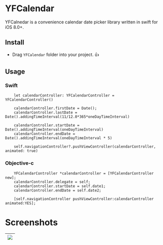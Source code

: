YFCalendar
===
YFCalnedar is a convenience calendar date picker library written in swift for iOS 8.0+. 

## Install
* Drag `YFCalendar` folder into your project. 👍

## Usage
### Swift
```    
    let calendarController: YFCalendarController = YFCalendarController()
    
    calendarController.firstDate = Date();
    calendarController.lastDate = Date().addingTimeInterval(11/12.0*365*oneDayTimeInterval)
    
    calendarController.startDate = Date().addingTimeInterval(oneDayTimeInterval)
    calendarController.endDate = Date().addingTimeInterval(oneDayTimeInterval * 5)
    
    self.navigationController?.pushViewController(calendarController, animated: true)
```

### Objective-c
```
    YFCalendarController *calendarController = [YFCalendarController new];
    calendarController.delegate = self;
    calendarController.startDate = self.date1;
    calendarController.endDate = self.date2;
    
    [self.navigationController pushViewController:calendarController animated:YES];
```

Screenshots
==========
|  ![](http://i4.buimg.com/588926/57de767fc63efdcb.png)    |
| ------------- |
